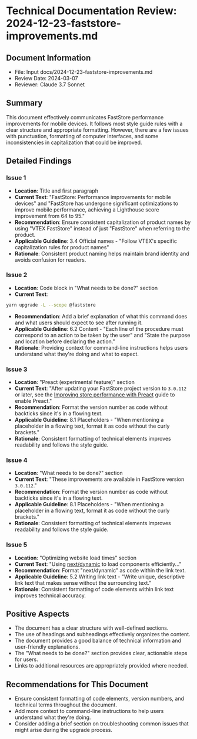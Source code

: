 # Technical Documentation Review: 2024-12-23-faststore-improvements.md

## Document Information
- File: Input docs/2024-12-23-faststore-improvements.md
- Review Date: 2024-03-07
- Reviewer: Claude 3.7 Sonnet

## Summary
This document effectively communicates FastStore performance improvements for mobile devices. It follows most style guide rules with a clear structure and appropriate formatting. However, there are a few issues with punctuation, formatting of computer interfaces, and some inconsistencies in capitalization that could be improved.

## Detailed Findings

### Issue 1
- **Location**: Title and first paragraph
- **Current Text**: "FastStore: Performance improvements for mobile devices" and "FastStore has undergone significant optimizations to improve mobile performance, achieving a Lighthouse score improvement from 64 to 95."
- **Recommendation**: Ensure consistent capitalization of product names by using "VTEX FastStore" instead of just "FastStore" when referring to the product.
- **Applicable Guideline**: 3.4 Official names - "Follow VTEX's specific capitalization rules for product names"
- **Rationale**: Consistent product naming helps maintain brand identity and avoids confusion for readers.

### Issue 2
- **Location**: Code block in "What needs to be done?" section
- **Current Text**: 
```bash
yarn upgrade -L --scope @faststore
```
- **Recommendation**: Add a brief explanation of what this command does and what users should expect to see after running it.
- **Applicable Guideline**: 6.2 Content - "Each line of the procedure must correspond to an action to be taken by the user" and "State the purpose and location before declaring the action."
- **Rationale**: Providing context for command-line instructions helps users understand what they're doing and what to expect.

### Issue 3
- **Location**: "Preact (experimental feature)" section
- **Current Text**: "After updating your FastStore project version to `3.0.112` or later, see the [Improving store performance with Preact](https://developers.vtex.com/docs/guides/faststore/managing-performance-improving-store-performance-with-preact) guide to enable Preact."
- **Recommendation**: Format the version number as code without backticks since it's in a flowing text.
- **Applicable Guideline**: 8.1 Placeholders - "When mentioning a placeholder in a flowing text, format it as code without the curly brackets."
- **Rationale**: Consistent formatting of technical elements improves readability and follows the style guide.

### Issue 4
- **Location**: "What needs to be done?" section
- **Current Text**: "These improvements are available in FastStore version `3.0.112`."
- **Recommendation**: Format the version number as code without backticks since it's in a flowing text.
- **Applicable Guideline**: 8.1 Placeholders - "When mentioning a placeholder in a flowing text, format it as code without the curly brackets."
- **Rationale**: Consistent formatting of technical elements improves readability and follows the style guide.

### Issue 5
- **Location**: "Optimizing website load times" section
- **Current Text**: "Using [next/dynamic](https://nextjs.org/docs/pages/building-your-application/optimizing/lazy-loading#nextdynamic) to load components efficiently..."
- **Recommendation**: Format "next/dynamic" as code within the link text.
- **Applicable Guideline**: 5.2 Writing link text - "Write unique, descriptive link text that makes sense without the surrounding text."
- **Rationale**: Consistent formatting of code elements within link text improves technical accuracy.

## Positive Aspects
- The document has a clear structure with well-defined sections.
- The use of headings and subheadings effectively organizes the content.
- The document provides a good balance of technical information and user-friendly explanations.
- The "What needs to be done?" section provides clear, actionable steps for users.
- Links to additional resources are appropriately provided where needed.

## Recommendations for This Document
- Ensure consistent formatting of code elements, version numbers, and technical terms throughout the document.
- Add more context to command-line instructions to help users understand what they're doing.
- Consider adding a brief section on troubleshooting common issues that might arise during the upgrade process. 